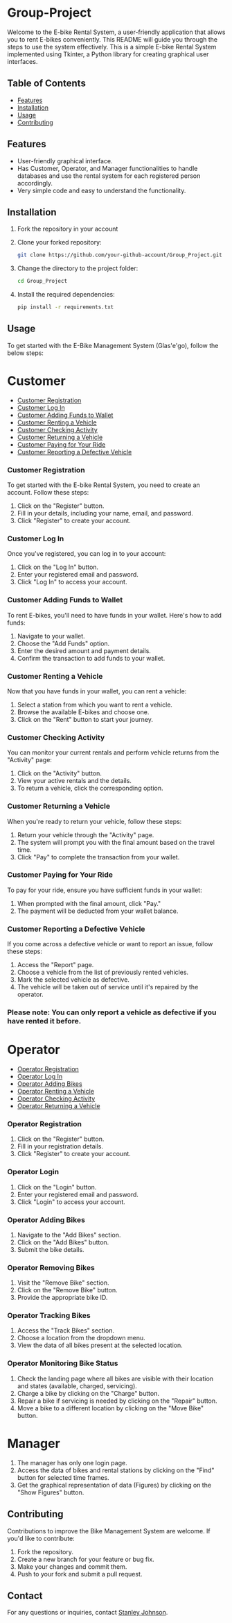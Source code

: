 # Group-Project

Welcome to the E-bike Rental System, a user-friendly application that allows you to rent E-bikes conveniently. This README will guide you through the steps to use the system effectively.
This is a simple E-bike Rental System implemented using Tkinter, a Python library for creating graphical user interfaces.

## Table of Contents

- [Features](#features)
- [Installation](#installation)
- [Usage](#usage)
- [Contributing](#contributing)

## Features
- User-friendly graphical interface.
- Has Customer, Operator, and Manager functionalities to handle databases and use the rental system for each registered person accordingly.
- Very simple code and easy to understand the functionality.

## Installation
1. Fork the repository in your account
2. Clone your forked repository:

   ```bash
   git clone https://github.com/your-github-account/Group_Project.git
   ```

3. Change the directory to the project folder:

   ```bash
   cd Group_Project
   ```

4. Install the required dependencies:

   ```bash
   pip install -r requirements.txt
   ```

## Usage
To get started with the E-Bike Management System (Glas'e'go), follow the below steps:

# Customer

- [Customer Registration](#customer-registration)
- [Customer Log In](#customer-log-in)
- [Customer Adding Funds to Wallet](#customer-adding-funds-to-wallet)
- [Customer Renting a Vehicle](#customer-renting-a-vehicle)
- [Customer Checking Activity](#customer-checking-activity)
- [Customer Returning a Vehicle](#customer-returning-a-vehicle)
- [Customer Paying for Your Ride](#customer-paying-for-your-ride)
- [Customer Reporting a Defective Vehicle](#customer-reporting-a-defective-vehicle)

### Customer Registration

To get started with the E-bike Rental System, you need to create an account. Follow these steps:

1. Click on the "Register" button.
2. Fill in your details, including your name, email, and password.
3. Click "Register" to create your account.

### Customer Log In

Once you've registered, you can log in to your account:

1. Click on the "Log In" button.
2. Enter your registered email and password.
3. Click "Log In" to access your account.

### Customer Adding Funds to Wallet

To rent E-bikes, you'll need to have funds in your wallet. Here's how to add funds:

1. Navigate to your wallet.
2. Choose the "Add Funds" option.
3. Enter the desired amount and payment details.
4. Confirm the transaction to add funds to your wallet.

### Customer Renting a Vehicle

Now that you have funds in your wallet, you can rent a vehicle:

1. Select a station from which you want to rent a vehicle.
2. Browse the available E-bikes and choose one.
3. Click on the "Rent" button to start your journey.

### Customer Checking Activity

You can monitor your current rentals and perform vehicle returns from the "Activity" page:

1. Click on the "Activity" button.
2. View your active rentals and the details.
3. To return a vehicle, click the corresponding option.

### Customer Returning a Vehicle

When you're ready to return your vehicle, follow these steps:

1. Return your vehicle through the "Activity" page.
2. The system will prompt you with the final amount based on the travel time.
3. Click "Pay" to complete the transaction from your wallet.

### Customer Paying for Your Ride

To pay for your ride, ensure you have sufficient funds in your wallet:

1. When prompted with the final amount, click "Pay."
2. The payment will be deducted from your wallet balance.

### Customer Reporting a Defective Vehicle

If you come across a defective vehicle or want to report an issue, follow these steps:

1. Access the "Report" page.
2. Choose a vehicle from the list of previously rented vehicles.
3. Mark the selected vehicle as defective.
4. The vehicle will be taken out of service until it's repaired by the operator.

### Please note: You can only report a vehicle as defective if you have rented it before.

# Operator

- [Operator Registration](#operator-registration)
- [Operator Log In](#operator-log-in)
- [Operator Adding Bikes](#operator-adding-bikes)
- [Operator Renting a Vehicle](#operator-removing-bikes)
- [Operator Checking Activity](#operator-tracking-bikes)
- [Operator Returning a Vehicle](#operator-monitoring-bikes)

### Operator Registration

1. Click on the "Register" button.
2. Fill in your registration details.
3. Click "Register" to create your account.

### Operator Login

1. Click on the "Login" button.
2. Enter your registered email and password.
3. Click "Login" to access your account.

### Operator Adding Bikes

1. Navigate to the "Add Bikes" section.
2. Click on the "Add Bikes" button.
3. Submit the bike details.

### Operator Removing Bikes

1. Visit the "Remove Bike" section.
2. Click on the "Remove Bike" button.
3. Provide the appropriate bike ID.

### Operator Tracking Bikes

1. Access the "Track Bikes" section.
2. Choose a location from the dropdown menu.
3. View the data of all bikes present at the selected location.

### Operator Monitoring Bike Status

1. Check the landing page where all bikes are visible with their location and states (available, charged, servicing).
2. Charge a bike by clicking on the "Charge" button.
3. Repair a bike if servicing is needed by clicking on the "Repair" button.
4. Move a bike to a different location by clicking on the "Move Bike" button.

# Manager

1. The manager has only one login page.
2. Access the data of bikes and rental stations by clicking on the "Find" button for selected time frames.
3. Get the graphical representation of data (Figures) by clicking on the "Show Figures" button.

## Contributing

Contributions to improve the Bike Management System are welcome. If you'd like to contribute:

1. Fork the repository.
2. Create a new branch for your feature or bug fix.
3. Make your changes and commit them.
4. Push to your fork and submit a pull request.

## Contact

For any questions or inquiries, contact [Stanley Johnson](mailto:stanley14johnson@gmail.com).